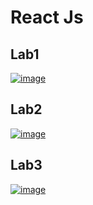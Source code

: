 # React Js
## Lab1
[![image](https://github.com/Hager-Abd-El-Galil/ITI_OpenSourceApplicationDevelopment/assets/81237428/38f27c08-303d-4723-b335-8f56dbc0952f)](https://github.com/Hager-Abd-El-Galil/ITI_OpenSourceApplicationDevelopment/assets/81237428/fbe38d84-44bf-43f4-9709-162cc3a3c0c3)

## Lab2
[![image](https://github.com/Hager-Abd-El-Galil/ITI_OpenSourceApplicationDevelopment/assets/81237428/cf953d1a-474f-4131-96a2-250a1f0b0123)](https://github.com/Hager-Abd-El-Galil/ITI_OpenSourceApplicationDevelopment/assets/81237428/38eeb9a2-634e-48d8-bc66-e0a10ffba665)

## Lab3
[![image](https://github.com/Hager-Abd-El-Galil/ITI_OpenSourceApplicationDevelopment/assets/81237428/2c6f4b30-d7c1-47ee-bdf1-c9698f324dea)](https://github.com/Hager-Abd-El-Galil/ITI_OpenSourceApplicationDevelopment/assets/81237428/53bee561-7771-469e-92ef-0c9ba4a288a0)

